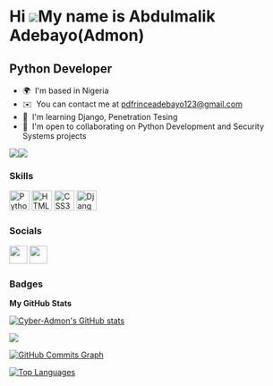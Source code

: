 Hi ![](https://user-images.githubusercontent.com/18350557/176309783-0785949b-9127-417c-8b55-ab5a4333674e.gif)My name is Abdulmalik Adebayo(Admon)
=================================================================================================================================================

Python Developer
----------------

* 🌍  I'm based in Nigeria
* ✉️  You can contact me at [pdfrinceadebayo123@gmail.com](mailto:pdfrinceadebayo123@gmail.com)
* 🧠  I'm learning Django, Penetration Tesing
* 🤝  I'm open to collaborating on Python Development and Security Systems projects

<a href="https://www.github.com/Cyber-Admon" target="_blank" rel="noreferrer"><img
src="https://img.shields.io/github/followers/Cyber-Admon?logo=github&style=for-the-badge&color=000000&labelColor=14532d" /></a><a href="https://www.twitter.com/Cyber_Admon" target="_blank" rel="noreferrer"><img
src="https://img.shields.io/twitter/follow/Cyber_Admon?logo=twitter&style=for-the-badge&color=000000&labelColor=14532d"
/></a>

### Skills


<p align="left">
<a href="https://www.python.org/" target="_blank" rel="noreferrer"><img src="https://raw.githubusercontent.com/danielcranney/readme-generator/main/public/icons/skills/python-colored.svg" width="36" height="36" alt="Python" /></a>
<a href="https://developer.mozilla.org/en-US/docs/Glossary/HTML5" target="_blank" rel="noreferrer"><img src="https://raw.githubusercontent.com/danielcranney/readme-generator/main/public/icons/skills/html5-colored.svg" width="36" height="36" alt="HTML5" /></a>
<a href="https://www.w3.org/TR/CSS/#css" target="_blank" rel="noreferrer"><img src="https://raw.githubusercontent.com/danielcranney/readme-generator/main/public/icons/skills/css3-colored.svg" width="36" height="36" alt="CSS3" /></a>
<a href="https://www.djangoproject.com/" target="_blank" rel="noreferrer"><img src="https://raw.githubusercontent.com/danielcranney/readme-generator/main/public/icons/skills/django-colored.svg" width="36" height="36" alt="Django" /></a>
</p>


### Socials

<p align="left"> <a href="https://www.github.com/Cyber-Admon" target="_blank" rel="noreferrer"><img src="https://raw.githubusercontent.com/danielcranney/readme-generator/main/public/icons/socials/github.svg" width="32" height="32" /></a> <a href="https://www.twitter.com/Cyber_Admon" target="_blank" rel="noreferrer"><img src="https://raw.githubusercontent.com/danielcranney/readme-generator/main/public/icons/socials/twitter.svg" width="32" height="32" /></a></p>

### Badges

<b>My GitHub Stats</b>

<a href="http://www.github.com/Cyber-Admon"><img src="https://github-readme-stats.vercel.app/api?username=Cyber-Admon&show_icons=true&hide=&count_private=true&title_color=000000&text_color=ffffff&icon_color=000000&bg_color=14532d&hide_border=true&show_icons=true" alt="Cyber-Admon's GitHub stats" /></a>

<a href="http://www.github.com/Cyber-Admon"><img src="https://github-readme-streak-stats.herokuapp.com/?user=Cyber-Admon&stroke=ffffff&background=14532d&ring=000000&fire=000000&currStreakNum=ffffff&currStreakLabel=000000&sideNums=ffffff&sideLabels=ffffff&dates=ffffff&hide_border=true" /></a>

<a href="http://www.github.com/Cyber-Admon"><img src="https://github-readme-activity-graph.cyclic.app/graph?username=Cyber-Admon&bg_color=14532d&color=ffffff&line=000000&point=ffffff&area_color=14532d&area=true&hide_border=true&custom_title=GitHub%20Commits%20Graph" alt="GitHub Commits Graph" /></a>

<a href="https://github.com/Cyber-Admon" align="left"><img src="https://github-readme-stats.vercel.app/api/top-langs/?username=Cyber-Admon&langs_count=10&title_color=000000&text_color=ffffff&icon_color=000000&bg_color=14532d&hide_border=true&locale=en&custom_title=Top%20%Languages" alt="Top Languages" /></a>
